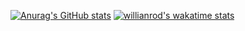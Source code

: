 [![Anurag's GitHub stats](https://github-readme-stats.vercel.app/api?username=anticuchito&bg_color=1e1e2e&text_color=cdd6f4&icon_color=cba6f7&title_color=94e2d5)](https://github.com/anticuchito/my-stats)
[![willianrod's wakatime stats](https://github-readme-stats.vercel.app/api/wakatime?username=anticuchito&bg_color=1e1e2e&text_color=cdd6f4&icon_color=cba6f7&title_color=94e2d5)](https://github.com/anticuchito/my-stats)
